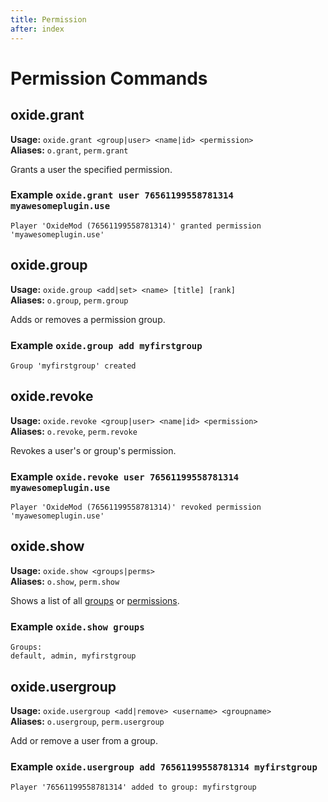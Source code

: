 ```yaml
---
title: Permission
after: index
---
```


# Permission Commands

## oxide.grant

**Usage:** `oxide.grant <group|user> <name|id> <permission>`  
**Aliases:** `o.grant`, `perm.grant`

Grants a user the specified permission.

### Example `oxide.grant user 76561199558781314 myawesomeplugin.use`

```
Player 'OxideMod (76561199558781314)' granted permission 'myawesomeplugin.use'
```

## oxide.group

**Usage:** `oxide.group <add|set> <name> [title] [rank]`  
**Aliases:** `o.group`, `perm.group`

Adds or removes a permission group.

### Example `oxide.group add myfirstgroup`

```
Group 'myfirstgroup' created
```

## oxide.revoke

**Usage:** `oxide.revoke <group|user> <name|id> <permission>`  
**Aliases:** `o.revoke`, `perm.revoke`

Revokes a user's or group's permission.

### Example `oxide.revoke user 76561199558781314 myawesomeplugin.use`

```
Player 'OxideMod (76561199558781314)' revoked permission 'myawesomeplugin.use'
```

## oxide.show

**Usage:** `oxide.show <groups|perms>`  
**Aliases:** `o.show`, `perm.show`

Shows a list of all <a href="/glossary#groups" class="glossary-term">groups</a> or <a href="/glossary#permissions" class="glossary-term">permissions</a>.

### Example `oxide.show groups`

```
Groups:
default, admin, myfirstgroup
```

## oxide.usergroup

**Usage:** `oxide.usergroup <add|remove> <username> <groupname>`  
**Aliases:** `o.usergroup`, `perm.usergroup`

Add or remove a user from a group.

### Example `oxide.usergroup add 76561199558781314 myfirstgroup`

```
Player '76561199558781314' added to group: myfirstgroup
```
